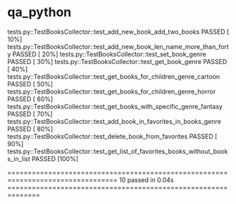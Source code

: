 # qa_python
tests.py::TestBooksCollector::test_add_new_book_add_two_books PASSED                                                                                                             [ 10%] 
tests.py::TestBooksCollector::test_add_new_book_len_name_more_than_forty PASSED                                                                                                  [ 20%] 
tests.py::TestBooksCollector::test_set_book_genre PASSED                                                                                                                         [ 30%]
tests.py::TestBooksCollector::test_get_book_genre PASSED                                                                                                                         [ 40%] 
tests.py::TestBooksCollector::test_get_books_for_children_genre_cartoon PASSED                                                                                                   [ 50%] 
tests.py::TestBooksCollector::test_get_books_for_children_genre_horror PASSED                                                                                                    [ 60%] 
tests.py::TestBooksCollector::test_get_books_with_specific_genre_fantasy PASSED                                                                                                  [ 70%] 
tests.py::TestBooksCollector::test_add_book_in_favorites_in_books_genre PASSED                                                                                                   [ 80%] 
tests.py::TestBooksCollector::test_delete_book_from_favorites PASSED                                                                                                             [ 90%] 
tests.py::TestBooksCollector::test_get_list_of_favorites_books_without_books_in_list PASSED                                                                                      [100%] 

================================================================================= 10 passed in 0.04s ==============================================================